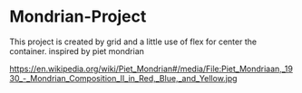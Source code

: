 # Mondrian-Project

This project is created by grid and a little use of flex for center the container.
inspired by piet mondrian 

https://en.wikipedia.org/wiki/Piet_Mondrian#/media/File:Piet_Mondriaan,_1930_-_Mondrian_Composition_II_in_Red,_Blue,_and_Yellow.jpg
